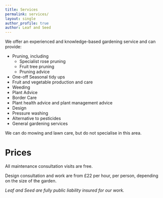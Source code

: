 ```yaml
---
title: Services
permalink: services/
layout: single
author_profile: true
author: Leaf and Seed
---
```

We offer an experienced and knowledge-based gardening service and can provide:

  * Pruning, including 
    * Specialist rose pruning
    * Fruit tree pruning 
    * Pruning advice
  * One-off Seasonal tidy ups
  * Fruit and vegetable production and care
  * Weeding
  * Plant Advice
  * Border Care
  * Plant health advice and plant management advice
  * Design
  * Pressure washing
  * Alternative to pesticides
  * General gardening services

We can do mowing and lawn care, but do not specialise in this area.

# Prices
All maintenance consultation visits are free.

Design consultation and work are from £22 per hour, per person, depending on the size of the garden.

*Leaf and Seed are fully public liability insured for our work.*

